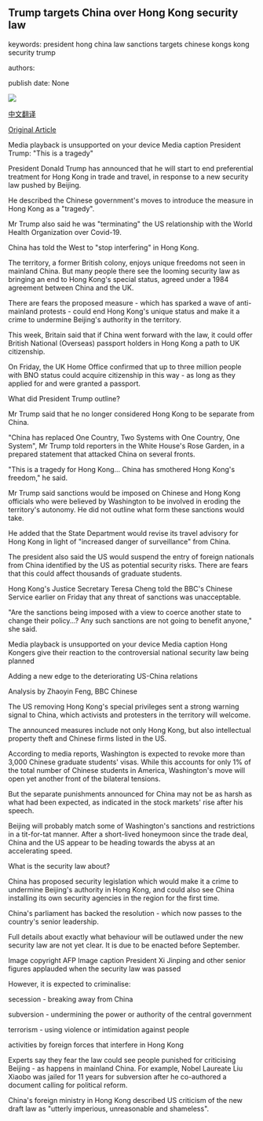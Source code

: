 ## Trump targets China over Hong Kong security law

keywords: president hong china law sanctions targets chinese kongs kong security trump

authors: 

publish date: None

![](https://ichef.bbci.co.uk/images/ic/1024x576/p08flddz.jpg)

[中文翻译](Trump%20targets%20China%20over%20Hong%20Kong%20security%20law_zh.md)

[Original Article](https://www.bbc.com/news/world-us-canada-52856876)

Media playback is unsupported on your device Media caption President Trump: "This is a tragedy"

President Donald Trump has announced that he will start to end preferential treatment for Hong Kong in trade and travel, in response to a new security law pushed by Beijing.

He described the Chinese government's moves to introduce the measure in Hong Kong as a "tragedy".

Mr Trump also said he was "terminating" the US relationship with the World Health Organization over Covid-19.

China has told the West to "stop interfering" in Hong Kong.

The territory, a former British colony, enjoys unique freedoms not seen in mainland China. But many people there see the looming security law as bringing an end to Hong Kong's special status, agreed under a 1984 agreement between China and the UK.

There are fears the proposed measure - which has sparked a wave of anti-mainland protests - could end Hong Kong's unique status and make it a crime to undermine Beijing's authority in the territory.

This week, Britain said that if China went forward with the law, it could offer British National (Overseas) passport holders in Hong Kong a path to UK citizenship.

On Friday, the UK Home Office confirmed that up to three million people with BNO status could acquire citizenship in this way - as long as they applied for and were granted a passport.

What did President Trump outline?

Mr Trump said that he no longer considered Hong Kong to be separate from China.

"China has replaced One Country, Two Systems with One Country, One System", Mr Trump told reporters in the White House's Rose Garden, in a prepared statement that attacked China on several fronts.

"This is a tragedy for Hong Kong... China has smothered Hong Kong's freedom," he said.

Mr Trump said sanctions would be imposed on Chinese and Hong Kong officials who were believed by Washington to be involved in eroding the territory's autonomy. He did not outline what form these sanctions would take.

He added that the State Department would revise its travel advisory for Hong Kong in light of "increased danger of surveillance" from China.

The president also said the US would suspend the entry of foreign nationals from China identified by the US as potential security risks. There are fears that this could affect thousands of graduate students.

Hong Kong's Justice Secretary Teresa Cheng told the BBC's Chinese Service earlier on Friday that any threat of sanctions was unacceptable.

"Are the sanctions being imposed with a view to coerce another state to change their policy...? Any such sanctions are not going to benefit anyone," she said.

Media playback is unsupported on your device Media caption Hong Kongers give their reaction to the controversial national security law being planned

Adding a new edge to the deteriorating US-China relations

Analysis by Zhaoyin Feng, BBC Chinese

The US removing Hong Kong's special privileges sent a strong warning signal to China, which activists and protesters in the territory will welcome.

The announced measures include not only Hong Kong, but also intellectual property theft and Chinese firms listed in the US.

According to media reports, Washington is expected to revoke more than 3,000 Chinese graduate students' visas. While this accounts for only 1% of the total number of Chinese students in America, Washington's move will open yet another front of the bilateral tensions.

But the separate punishments announced for China may not be as harsh as what had been expected, as indicated in the stock markets' rise after his speech.

Beijing will probably match some of Washington's sanctions and restrictions in a tit-for-tat manner. After a short-lived honeymoon since the trade deal, China and the US appear to be heading towards the abyss at an accelerating speed.

What is the security law about?

China has proposed security legislation which would make it a crime to undermine Beijing's authority in Hong Kong, and could also see China installing its own security agencies in the region for the first time.

China's parliament has backed the resolution - which now passes to the country's senior leadership.

Full details about exactly what behaviour will be outlawed under the new security law are not yet clear. It is due to be enacted before September.

Image copyright AFP Image caption President Xi Jinping and other senior figures applauded when the security law was passed

However, it is expected to criminalise:

secession - breaking away from China

subversion - undermining the power or authority of the central government

terrorism - using violence or intimidation against people

activities by foreign forces that interfere in Hong Kong

Experts say they fear the law could see people punished for criticising Beijing - as happens in mainland China. For example, Nobel Laureate Liu Xiaobo was jailed for 11 years for subversion after he co-authored a document calling for political reform.

China's foreign ministry in Hong Kong described US criticism of the new draft law as "utterly imperious, unreasonable and shameless".